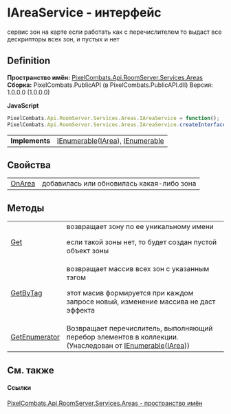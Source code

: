 # IAreaService - интерфейс


сервис зон на карте 
если работать как с перечислителем то выдаст все дескрипторы всех зон, и пустых и нет




## Definition
**Пространство имён:** <a href="6bc9ef31-50d8-8455-27b7-3bebd79f746b">PixelCombats.Api.RoomServer.Services.Areas</a>  
**Сборка:** PixelCombats.PublicAPI (в PixelCombats.PublicAPI.dll) Версия: 1.0.0.0 (1.0.0.0)

**JavaScript**
``` JavaScript
PixelCombats.Api.RoomServer.Services.Areas.IAreaService = function();
PixelCombats.Api.RoomServer.Services.Areas.IAreaService.createInterface('PixelCombats.Api.RoomServer.Services.Areas.IAreaService');
```

<table><tr><td><strong>Implements</strong></td><td><a href="https://learn.microsoft.com/dotnet/api/system.collections.generic.ienumerable-1" target="_blank" rel="noopener noreferrer">IEnumerable</a>(<a href="751e2240-cdf8-62a5-f071-0b54a73d2b57">IArea</a>), <a href="https://learn.microsoft.com/dotnet/api/system.collections.ienumerable" target="_blank" rel="noopener noreferrer">IEnumerable</a></td></tr>
</table>



## Свойства
<table>
<tr>
<td><a href="fa2b711e-3e1e-2095-4fee-e3a7f2cdf68c">OnArea</a></td>
<td>добавилась или обновилась какая-либо зона</td></tr>
</table>

## Методы
<table>
<tr>
<td><a href="33ae0352-e895-efb4-c589-8ad72153395e">Get</a></td>
<td>возвращает зону по ее уникальному имени <p>если такой зоны нет, то будет создан пустой объект зоны</p></td></tr>
<tr>
<td><a href="c962b46e-75c2-ead7-5d54-58185a889bbe">GetByTag</a></td>
<td>возвращает массив всех зон с указанным тэгом <p>этот масив формируется при каждом запросе новый, изменение массива не даст эффекта</p></td></tr>
<tr>
<td><a href="https://learn.microsoft.com/dotnet/api/system.collections.generic.ienumerable-1.getenumerator#system-collections-generic-ienumerable-1-getenumerator" target="_blank" rel="noopener noreferrer">GetEnumerator</a></td>
<td>Возвращает перечислитель, выполняющий перебор элементов в коллекции.<br />(Унаследован от <a href="https://learn.microsoft.com/dotnet/api/system.collections.generic.ienumerable-1" target="_blank" rel="noopener noreferrer">IEnumerable</a>(<a href="751e2240-cdf8-62a5-f071-0b54a73d2b57">IArea</a>))</td></tr>
</table>

## См. также


#### Ссылки
<a href="6bc9ef31-50d8-8455-27b7-3bebd79f746b">PixelCombats.Api.RoomServer.Services.Areas - пространство имён</a>  
